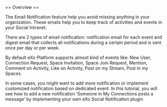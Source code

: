 
== Overview ==

The Email Notification feature help you avoid missing anything in your organization. These emails help you to keep track of activities and events in your Social Intranet.

There are 2 types of email notification:  notification email for each event and digest email that collects all notifications during a certain period and is sent once per day or per week.

By default eXo Platform supports almost kind of events like: New User, Connection Request, Space Invitation, Space Join Request, Mention, Comment on Activity, Like on Activity, Post on my Stream, Post in my Spaces.

In some cases, you might want to add more notification or implement customized notification based on dedicated event. In this tutorial, you will see how to add a new notification ‘Someone in My Connections posts a message’ by implementing your own eXo Social Notification plugin

